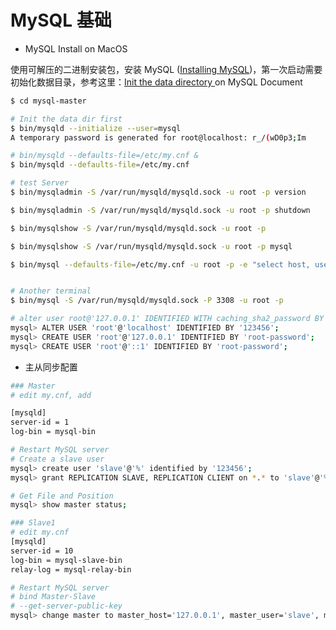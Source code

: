 # MySQL 基础



* MySQL Install on MacOS 

使用可解压的二进制安装包，安装 MySQL \([Installing MySQL](https://dev.mysql.com/doc/refman/8.0/en/binary-installation.html#binary-installation-createsysuser)\)，第一次启动需要初始化数据目录，参考这里：[Init the data directory ](https://dev.mysql.com/doc/refman/8.0/en/data-directory-initialization.html)on MySQL Document

```bash
$ cd mysql-master

# Init the data dir first
$ bin/mysqld --initialize --user=mysql
A temporary password is generated for root@localhost: r_/(wD0p3;Im

# bin/mysqld --defaults-file=/etc/my.cnf &
$ bin/mysqld --defaults-file=/etc/my.cnf

# test Server
$ bin/mysqladmin -S /var/run/mysqld/mysqld.sock -u root -p version

$ bin/mysqladmin -S /var/run/mysqld/mysqld.sock -u root -p shutdown

$ bin/mysqlshow -S /var/run/mysqld/mysqld.sock -u root -p

$ bin/mysqlshow -S /var/run/mysqld/mysqld.sock -u root -p mysql

$ bin/mysql --defaults-file=/etc/my.cnf -u root -p -e "select host, user from user" mysql


# Another terminal
$ bin/mysql -S /var/run/mysqld/mysqld.sock -P 3308 -u root -p

# alter user root@'127.0.0.1' IDENTIFIED WITH caching_sha2_password BY '123456';
mysql> ALTER USER 'root'@'localhost' IDENTIFIED BY '123456';
mysql> CREATE USER 'root'@'127.0.0.1' IDENTIFIED BY 'root-password';
mysql> CREATE USER 'root'@'::1' IDENTIFIED BY 'root-password';
```

* 主从同步配置

```bash
### Master
# edit my.cnf, add

[mysqld]
server-id = 1
log-bin = mysql-bin

# Restart MySQL server
# Create a slave user
mysql> create user 'slave'@'%' identified by '123456';
mysql> grant REPLICATION SLAVE, REPLICATION CLIENT on *.* to 'slave'@'%';

# Get File and Position
mysql> show master status; 

### Slave1
# edit my.cnf
[mysqld]
server-id = 10
log-bin = mysql-slave-bin
relay-log = mysql-relay-bin

# Restart MySQL server
# bind Master-Slave
# --get-server-public-key
mysql> change master to master_host='127.0.0.1', master_user='slave', master_password='123456', master_port=3308, master_log_file='mysql-bin.000001', master_log_pos=712, master_connect_retry=30, get_master_public_key=1;

```

